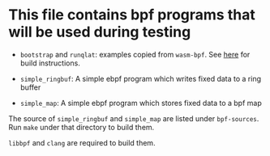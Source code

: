 # This file contains bpf programs that will be used during testing

- `bootstrap` and `runqlat`: examples copied from `wasm-bpf`. See [here](https://github.com/eunomia-bpf/wasm-bpf/tree/main/examples) for build instructions.

- `simple_ringbuf`: A simple ebpf program which writes fixed data to a ring buffer
- `simple_map`: A simple ebpf program which stores fixed data to a bpf map

The source of `simple_ringbuf` and `simple_map` are listed under `bpf-sources`. Run `make` under that directory to build them.

`libbpf` and `clang` are required to build them.
